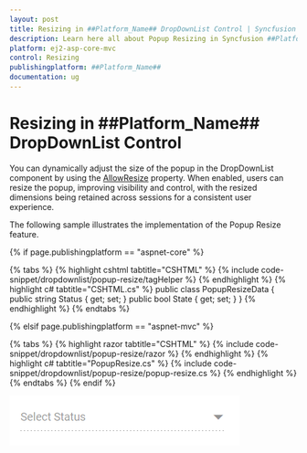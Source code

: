 ```yaml
---
layout: post
title: Resizing in ##Platform_Name## DropDownList Control | Syncfusion
description: Learn here all about Popup Resizing in Syncfusion ##Platform_Name## DropDownList control of Syncfusion Essential JS 2 and more.
platform: ej2-asp-core-mvc
control: Resizing
publishingplatform: ##Platform_Name##
documentation: ug
---
```



# Resizing in ##Platform_Name## DropDownList Control

You can dynamically adjust the size of the popup in the DropDownList component by using the [AllowResize](https://help.syncfusion.com/cr/aspnetmvc-js2/syncfusion.ej2.dropdowns.dropdownlist.html#Syncfusion_EJ2_DropDowns_DropDownList_AllowResize) property. When enabled, users can resize the popup, improving visibility and control, with the resized dimensions being retained across sessions for a consistent user experience.

The following sample illustrates the implementation of the Popup Resize feature.

{% if page.publishingplatform == "aspnet-core" %}

{% tabs %}
{% highlight cshtml tabtitle="CSHTML" %}
{% include code-snippet/dropdownlist/popup-resize/tagHelper %}
{% endhighlight %}
{% highlight c# tabtitle="CSHTML.cs" %}
public class PopupResizeData
{
    public string Status { get; set; }
    public bool State { get; set; }
}
{% endhighlight %}
{% endtabs %}

{% elsif page.publishingplatform == "aspnet-mvc" %}

{% tabs %}
{% highlight razor tabtitle="CSHTML" %}
{% include code-snippet/dropdownlist/popup-resize/razor %}
{% endhighlight %}
{% highlight c# tabtitle="PopupResize.cs" %}
{% include code-snippet/dropdownlist/popup-resize/popup-resize.cs %}
{% endhighlight %}
{% endtabs %}
{% endif %}


![Resizing in DropDownList Component](./images/dropdownlist-disable.png)
